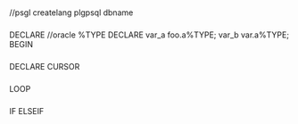 
###
//psgl
createlang plgpsql dbname

###
DECLARE
//oracle %TYPE
DECLARE
  var_a foo.a%TYPE;
  var_b var.a%TYPE;
BEGIN

###
DECLARE CURSOR


###
LOOP


###
IF
ELSEIF


###

###

###

